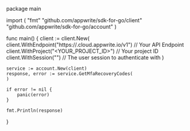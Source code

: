 package main

import (
    "fmt"
    "github.com/appwrite/sdk-for-go/client"
    "github.com/appwrite/sdk-for-go/account"
)

func main() {
    client := client.New(
        client.WithEndpoint("https://<REGION>.cloud.appwrite.io/v1") // Your API Endpoint
        client.WithProject("<YOUR_PROJECT_ID>") // Your project ID
        client.WithSession("") // The user session to authenticate with
    )

    service := account.New(client)
    response, error := service.GetMfaRecoveryCodes(
    )

    if error != nil {
        panic(error)
    }

    fmt.Println(response)
}
